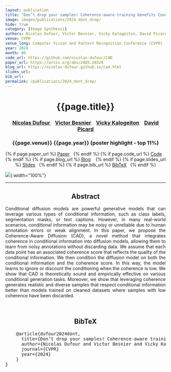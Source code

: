 ```yaml
---
layout: publication
title: "Don’t drop your samples! Coherence-aware training benefits Conditional diffusion"
image: images/publications/2024_dont_drop/
hide: true
category: [Image Synthesis]
authors: Nicolas Dufour, Victor Besnier, Vicky Kalogeiton, David Picard
venue: CVPR
venue_long: Computer Vision and Pattern Recognition Conference (CVPR)
year: 2024
month: 06
code_url: https://github.com/nicolas-dufour/CAD
paper_url: https://arxiv.org/abs/2405.20324
blog_url: https://nicolas-dufour.github.io/cad.html
slides_url:
bib_url:
permalink: /publications/2024_dont_drop/
---
```


<h1 align="center"> {{page.title}} </h1>
<!-- Simple call of authors -->
<!-- <h3 align="center"> {{page.authors}} </h3> -->
<!-- Alternatively you can add links to author pages -->
<h3 align="center"> <a href="https://nicolas-dufour.github.io/"> Nicolas Dufour </a> &nbsp;&nbsp; <a href="https://scholar.google.com/citations?hl=fr&user=n_C2h-QAAAAJ">Victor Besnier</a> &nbsp;&nbsp; <a href="https://vicky.kalogeiton.info/">Vicky Kalogeiton</a> &nbsp;&nbsp; <a href="https://davidpicard.github.io/">David Picard</a></h3>


<h3 align="center"> {{page.venue}} {{page.year}} (poster highlight - top 11%) </h3>

<div align="center">
  <p>
    {% if page.paper_url %}
    <a href="{{ page.paper_url }}"><i class="far fa-file-pdf"></i> Paper</a>&nbsp;&nbsp;
    {% endif %}
    {% if page.code_url %}
    <a href="{{ page.code_url }}"><i class="fab fa-github"></i> Code</a> &nbsp;&nbsp;
    {% endif %}
    {% if page.blog_url %}
    <a href="{{ page.blog_url }}"><i class="fab fa-blogger"></i> Blog</a> &nbsp;&nbsp;
    {% endif %}
    {% if page.slides_url %}
    <a href="{{ page.slides_url }}"><i class="far fa-file-pdf"></i> Slides</a>&nbsp;&nbsp;
    {% endif %}
    {% if page.bib_url %}
    <a href="{{ page.bib_url}}"><i class="far fa-file-alt"></i> BibTeX</a>&nbsp;&nbsp;
    {% endif %}
  </p>
</div>


![](../../images/publications/2024_dont_drop/teaser.png){:width="100%"}

<hr>

<h2  align="center"> Abstract</h2>

<p align="justify">Conditional diffusion models are powerful generative models that can leverage various types of conditional information, such as class labels, segmentation masks, or text captions. However, in many real-world scenarios, conditional information may be noisy or unreliable due to human annotation errors or weak alignment. In this paper, we propose the Coherence-Aware Diffusion (CAD), a novel method that integrates coherence in conditional information into diffusion models, allowing them to learn from noisy annotations without discarding data. We assume that each data point has an associated coherence score that reflects the quality of the conditional information. We then condition the diffusion model on both the conditional information and the coherence score. In this way, the model learns to ignore or discount the conditioning when the coherence is low. We show that CAD is theoretically sound and empirically effective on various conditional generation tasks. Moreover, we show that leveraging coherence generates realistic and diverse samples that respect conditional information better than models trained on cleaned datasets where samples with low coherence have been discarded.</p>

<br>

<h2  align="center">BibTeX</h2>
<left>
  <pre class="bibtex-box">
    @article{dufour2024dont,
      title={Don’t drop your samples! Coherence-aware training benefits Conditional diffusion},
      author={Nicolas Dufour and Victor Besnier and Vicky Kalogeiton and David Picard},
      journal={CVPR}
      year={2024}
    }
}</pre>
</left>

<br>

